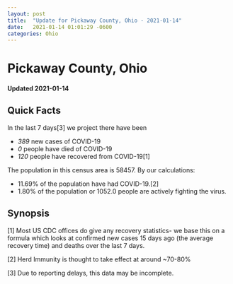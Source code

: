 ```yaml
---
layout: post
title:  "Update for Pickaway County, Ohio - 2021-01-14"
date:   2021-01-14 01:01:29 -0600
categories: Ohio
---
```


# Pickaway County, Ohio
#### Updated 2021-01-14

## Quick Facts

In the last 7 days[3] we project there have been
- *389* new cases of COVID-19
- *0* people have died of COVID-19
- *120* people have recovered from COVID-19[1]

The population in this census area is 58457. By our calculations:
- 11.69% of the population have had COVID-19.[2]
- 1.80% of the population or 1052.0 people are actively fighting the virus.

## Synopsis




[1] Most US CDC offices do give any recovery statistics- we base this on a formula which looks at confirmed new cases
15 days ago (the average recovery time) and deaths over the last 7 days.

[2] Herd Immunity is thought to take effect at around ~70-80%

[3] Due to reporting delays, this data may be incomplete.
 
    